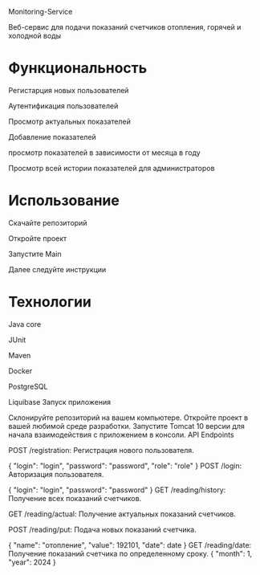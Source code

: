 Monitoring-Service

Веб-сервис для подачи показаний счетчиков отопления, горячей и холодной воды

# Функциональность

Регистарция новых пользователей

Аутентификация пользователей

Просмотр актуальных показателей

Добавление показателей

просмотр показателей в зависимости от месяца в году

Просмотр всей истории показателей для администраторов


# Использование

Скачайте репозиторий 

Откройте проект 

Запустите Main

Далее следуйте инструкции

# Технологии

Java core

JUnit

Maven

Docker

PostgreSQL

Liquibase
Запуск приложения

Склонируйте репозиторий на вашем компьютере.
Откройте проект в вашей любимой среде разработки.
Запустите Tomcat 10 версии для начала взаимодействия с приложением в консоли.
API Endpoints

POST /registration: Регистрация нового пользователя.

{
  "login": "login",
  "password": "password",
  "role": "role"
}
POST /login: Авторизация пользователя.

{
  "login": "login",
  "password": "password"
}
GET /reading/history: Получение всех показаний счетчиков.

GET /reading/actual: Получение актуальных показаний счетчиков.

POST /reading/put: Подача новых показаний счетчика.

{
 "name": "отопление",
  "value": 192101,
  "date": date
}
GET /reading/date: Получение показаний счетчика по определенному сроку.
{
  "month": 1,
  "year": 2024
}
